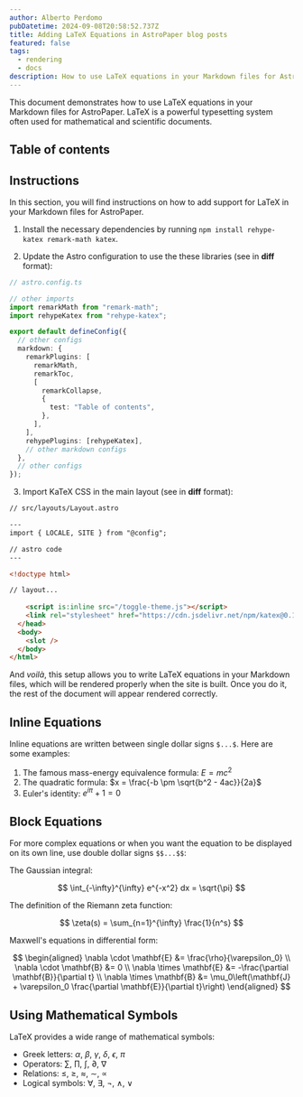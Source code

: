 ```yaml
---
author: Alberto Perdomo
pubDatetime: 2024-09-08T20:58:52.737Z
title: Adding LaTeX Equations in AstroPaper blog posts
featured: false
tags:
  - rendering
  - docs
description: How to use LaTeX equations in your Markdown files for AstroPaper.
---
```


This document demonstrates how to use LaTeX equations in your Markdown files for AstroPaper. LaTeX is a powerful typesetting system often used for mathematical and scientific documents.

## Table of contents

## Instructions

In this section, you will find instructions on how to add support for LaTeX in your Markdown files for AstroPaper. 

1. Install the necessary dependencies by running `npm install rehype-katex remark-math katex`.

2. Update the Astro configuration to use the these libraries (see in **diff** format):

```ts
// astro.config.ts

// other imports
import remarkMath from "remark-math";
import rehypeKatex from "rehype-katex";

export default defineConfig({
  // other configs
  markdown: {
    remarkPlugins: [
      remarkMath,
      remarkToc,
      [
        remarkCollapse,
        {
          test: "Table of contents",
        },
      ],
    ],
    rehypePlugins: [rehypeKatex],
    // other markdown configs
  },
  // other configs
});
```

3. Import KaTeX CSS in the main layout (see in **diff** format):

```html
// src/layouts/Layout.astro

---
import { LOCALE, SITE } from "@config";

// astro code
---

<!doctype html>

// layout...
 
    <script is:inline src="/toggle-theme.js"></script>
    <link rel="stylesheet" href="https://cdn.jsdelivr.net/npm/katex@0.15.2/dist/katex.min.css">
  </head>
  <body>
    <slot />
  </body>
</html>
```

And *voilà*, this setup allows you to write LaTeX equations in your Markdown files, which will be rendered properly when the site is built. Once you do it, the rest of the document will appear rendered correctly. 

## Inline Equations

Inline equations are written between single dollar signs `$...$`. Here are some examples:

1. The famous mass-energy equivalence formula: $E = mc^2$
2. The quadratic formula: $x = \frac{-b \pm \sqrt{b^2 - 4ac}}{2a}$
3. Euler's identity: $e^{i\pi} + 1 = 0$

## Block Equations

For more complex equations or when you want the equation to be displayed on its own line, use double dollar signs `$$...$$`:

The Gaussian integral:

$$
\int_{-\infty}^{\infty} e^{-x^2} dx = \sqrt{\pi}
$$

The definition of the Riemann zeta function:

$$
\zeta(s) = \sum_{n=1}^{\infty} \frac{1}{n^s}
$$

Maxwell's equations in differential form:

$$
\begin{aligned}
\nabla \cdot \mathbf{E} &= \frac{\rho}{\varepsilon_0} \\
\nabla \cdot \mathbf{B} &= 0 \\
\nabla \times \mathbf{E} &= -\frac{\partial \mathbf{B}}{\partial t} \\
\nabla \times \mathbf{B} &= \mu_0\left(\mathbf{J} + \varepsilon_0 \frac{\partial \mathbf{E}}{\partial t}\right)
\end{aligned}
$$

## Using Mathematical Symbols

LaTeX provides a wide range of mathematical symbols:

- Greek letters: $\alpha$, $\beta$, $\gamma$, $\delta$, $\epsilon$, $\pi$
- Operators: $\sum$, $\prod$, $\int$, $\partial$, $\nabla$
- Relations: $\leq$, $\geq$, $\approx$, $\sim$, $\propto$
- Logical symbols: $\forall$, $\exists$, $\neg$, $\wedge$, $\vee$
